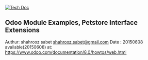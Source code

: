 [![Tech Doc](http://img.shields.io/badge/8.0-docs-8f8f8f.svg?style=flat)](http://www.odoo.com/documentation/8.0) 

Odoo Module Examples, Petstore Interface Extensions
----

Authur: shahrooz sabet <shahrooz.sabet@gmail.com>
Date : 20150608
available(20150608) at: https://www.odoo.com/documentation/8.0/howtos/web.html



